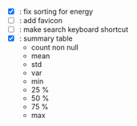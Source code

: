 - [x] : fix sorting for energy
- [ ] : add favicon
- [ ] : make search keyboard shortcut
- [x] : summary table
  - count non null
  - mean
  - std
  - var
  - min
  - 25 %
  - 50 %
  - 75 %
  - max
